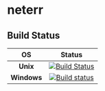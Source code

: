 # neterr

## Build Status
| __OS__         | __Status__|
|:--------------:|:---------:|
| __Unix__       | [![Build Status](https://travis-ci.org/clmul/neterr.svg?branch=master)](https://travis-ci.org/clmul/neterr) |
| __Windows__    | [![Build status](https://ci.appveyor.com/api/projects/status/r2gly4nvf97rpqpj?svg=true)](https://ci.appveyor.com/project/clmul/neterr) |
